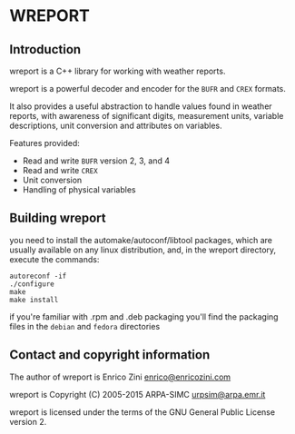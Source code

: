 WREPORT
===============================================================

Introduction
------------

wreport is a C++ library for working with weather reports.

wreport is a powerful decoder and encoder for the `BUFR` and `CREX` formats.

It also provides a useful abstraction to handle values found in weather
reports, with awareness of significant digits, measurement units, variable
descriptions, unit conversion and attributes on variables.

Features provided:

- Read and write `BUFR` version 2, 3, and 4
- Read and write `CREX`
- Unit conversion
- Handling of physical variables

Building wreport
----------------

you need to install the automake/autoconf/libtool packages, which are usually 
available on any linux distribution, and, in the wreport directory, execute 
the commands:

    autoreconf -if 
    ./configure
    make
    make install

if you're familiar with .rpm and .deb packaging you'll find the packaging 
files in the `debian` and `fedora` directories

Contact and copyright information
---------------------------------

The author of wreport is Enrico Zini <enrico@enricozini.com>

wreport is Copyright (C) 2005-2015 ARPA-SIMC <urpsim@arpa.emr.it>

wreport is licensed under the terms of the GNU General Public License version
2.
